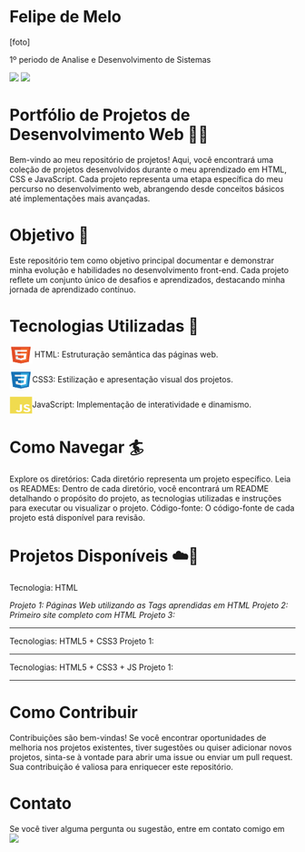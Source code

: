 
# Felipe de Melo
[foto]

1º periodo de Analise e Desenvolvimento de Sistemas

  <a href="https://www.linkedin.com/in/felipedemeloab/" target="_blank"><img src="https://img.shields.io/badge/-LinkedIn-%230077B5?style=for-the-badge&logo=linkedin&logoColor=white" target="_blank"></a> 
  <a href="https://www.instagram.com/felipemelomylife/" target="_blank"><img src="https://img.shields.io/badge/-Instagram-%23E4405F?style=for-the-badge&logo=instagram&logoColor=white" target="_blank"></a>


# Portfólio de Projetos de Desenvolvimento Web 🧑‍💻

Bem-vindo ao meu repositório de projetos! Aqui, você encontrará uma coleção de projetos desenvolvidos durante o meu aprendizado em HTML, CSS e JavaScript. Cada projeto representa uma etapa específica do meu percurso no desenvolvimento web, abrangendo desde conceitos básicos até implementações mais avançadas.

# Objetivo 🎯

Este repositório tem como objetivo principal documentar e demonstrar minha evolução e habilidades no desenvolvimento front-end. Cada projeto reflete um conjunto único de desafios e aprendizados, destacando minha jornada de aprendizado contínuo.

# Tecnologias Utilizadas 🤖
<img align="center" alt="Rafa-HTML" height="30" width="40" src="https://raw.githubusercontent.com/devicons/devicon/master/icons/html5/html5-original.svg"> HTML: Estruturação semântica das páginas web.

<img align="center" alt="Rafa-CSS" height="30" width="40" src="https://raw.githubusercontent.com/devicons/devicon/master/icons/css3/css3-original.svg">CSS3: Estilização e apresentação visual dos projetos.

<img align="center" alt="Rafa-Js" height="30" width="40" src="https://raw.githubusercontent.com/devicons/devicon/master/icons/javascript/javascript-plain.svg">JavaScript: Implementação de interatividade e dinamismo.

# Como Navegar 🏄
Explore os diretórios: Cada diretório representa um projeto específico.
Leia os READMEs: Dentro de cada diretório, você encontrará um README detalhando o propósito do projeto, as tecnologias utilizadas e instruções para executar ou visualizar o projeto.
Código-fonte: O código-fonte de cada projeto está disponível para revisão.


# Projetos Disponíveis ☁️🚀

Tecnologia: HTML

*Projeto 1: Páginas Web utilizando as Tags aprendidas em HTML*
*Projeto 2: Primeiro site completo com HTML*
*Projeto 3:*

---

Tecnologias: HTML5 + CSS3
Projeto 1:

---

Tecnologias: HTML5 + CSS3 + JS
Projeto 1:

---

# Como Contribuir

Contribuições são bem-vindas! Se você encontrar oportunidades de melhoria nos projetos existentes, tiver sugestões ou quiser adicionar novos projetos, sinta-se à vontade para abrir uma issue ou enviar um pull request. Sua contribuição é valiosa para enriquecer este repositório.

# Contato

Se você tiver alguma pergunta ou sugestão, entre em contato comigo em  <a href="mailto:felipedemeloab@gmail.com"><img src="https://img.shields.io/badge/Gmail-D14836?style=for-the-badge&logo=gmail&logoColor=white"></a>
